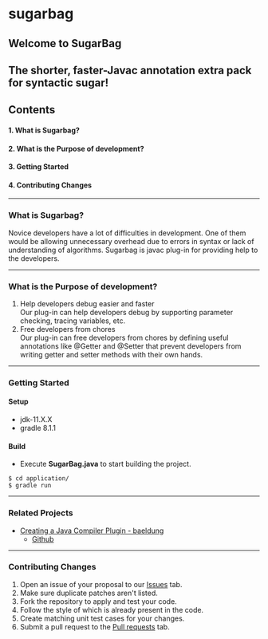 # sugarbag

## Welcome to **SugarBag**
## The shorter, faster-Javac annotation extra pack for syntactic sugar!

## Contents
#### 1. What is Sugarbag?
#### 2. What is the Purpose of development?
#### 3. Getting Started
#### 4. Contributing Changes

------

### What is Sugarbag?
Novice developers have a lot of difficulties in development. One of them would be allowing unnecessary overhead due to errors in syntax or lack of understanding of algorithms. Sugarbag is javac plug-in for providing help to the developers.

------

### What is the Purpose of development?
1. Help developers debug easier and faster<br>
Our plug-in can help developers debug by supporting parameter checking, tracing variables, etc. 
2. Free developers from chores<br>
Our plug-in can free developers from chores by defining useful annotations like @Getter and @Setter that prevent developers from writing getter and setter methods with their own hands.

---

### Getting Started
#### Setup
* jdk-11.X.X
* gradle 8.1.1

#### Build
* Execute **SugarBag.java** to start building the project.
```
$ cd application/
$ gradle run

```


---

### Related Projects
- [Creating a Java Compiler Plugin - baeldung](https://www.baeldung.com/java-build-compiler-plugin)
    - [Github](https://github.com/eugenp/tutorials/tree/master/core-java-modules/core-java-sun)

---

### Contributing Changes
1. Open an issue of your proposal to our [Issues](https://github.com/hahyun8587/sugarbag/issues) tab.
2. Make sure duplicate patches aren't listed.
3. Fork the repository to apply and test your code.
4. Follow the style of which is already present in the code.
5. Create matching unit test cases for your changes.
6. Submit a pull request to the [Pull requests](https://github.com/hahyun8587/sugarbag/pulls) tab.
